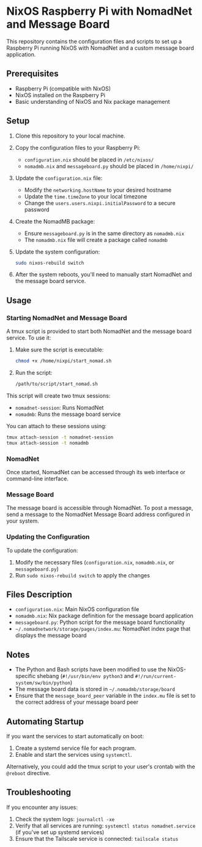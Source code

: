 # NixOS Raspberry Pi with NomadNet and Message Board

This repository contains the configuration files and scripts to set up a Raspberry Pi running NixOS with NomadNet and a custom message board application.

## Prerequisites

- Raspberry Pi (compatible with NixOS)
- NixOS installed on the Raspberry Pi
- Basic understanding of NixOS and Nix package management

## Setup

1. Clone this repository to your local machine.

2. Copy the configuration files to your Raspberry Pi:
   - `configuration.nix` should be placed in `/etc/nixos/`
   - `nomadmb.nix` and `messageboard.py` should be placed in `/home/nixpi/`

3. Update the `configuration.nix` file:
   - Modify the `networking.hostName` to your desired hostname
   - Update the `time.timeZone` to your local timezone
   - Change the `users.users.nixpi.initialPassword` to a secure password

4. Create the NomadMB package:
   - Ensure `messageboard.py` is in the same directory as `nomadmb.nix`
   - The `nomadmb.nix` file will create a package called `nomadmb`

5. Update the system configuration:
   ```bash
   sudo nixos-rebuild switch
   ```

6. After the system reboots, you'll need to manually start NomadNet and the message board service.

## Usage

### Starting NomadNet and Message Board

A tmux script is provided to start both NomadNet and the message board service. To use it:

1. Make sure the script is executable:
   ```bash
   chmod +x /home/nixpi/start_nomad.sh
   ```
2. Run the script:
   ```bash
   /path/to/script/start_nomad.sh
   ```
  
  This script will create two tmux sessions:
  - `nomadnet-session`: Runs NomadNet
  - `nomadmb`: Runs the message board service

  You can attach to these sessions using:

  ```bash
  tmux attach-session -t nomadnet-session
  tmux attach-session -t nomadmb
  ```


### NomadNet

Once started, NomadNet can be accessed through its web interface or command-line interface.

### Message Board

The message board is accessible through NomadNet. To post a message, send a message to the NomadNet Message Board address configured in your system.

### Updating the Configuration

To update the configuration:

1. Modify the necessary files (`configuration.nix`, `nomadmb.nix`, or `messageboard.py`)
2. Run `sudo nixos-rebuild switch` to apply the changes

## Files Description

- `configuration.nix`: Main NixOS configuration file
- `nomadmb.nix`: Nix package definition for the message board application
- `messageboard.py`: Python script for the message board functionality
- `~/.nomadnetwork/storage/pages/index.mu`: NomadNet index page that displays the message board

## Notes

- The Python and Bash scripts have been modified to use the NixOS-specific shebang (`#!/usr/bin/env python3` and `#!/run/current-system/sw/bin/python`)
- The message board data is stored in `~/.nomadmb/storage/board`
- Ensure that the `message_board_peer` variable in the `index.mu` file is set to the correct address of your message board peer

## Automating Startup

If you want the services to start automatically on boot:

1. Create a systemd service file for each program.
2. Enable and start the services using `systemctl`.

Alternatively, you could add the tmux script to your user's crontab with the `@reboot` directive.

## Troubleshooting

If you encounter any issues:
1. Check the system logs: `journalctl -xe`
2. Verify that all services are running: `systemctl status nomadnet.service` (if you've set up systemd services)
3. Ensure that the Tailscale service is connected: `tailscale status`



